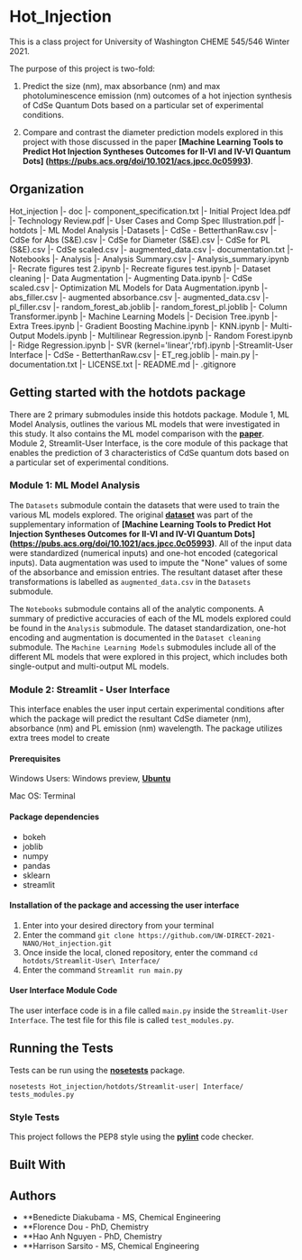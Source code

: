 # Hot_Injection

This is a class project for University of Washington CHEME 545/546 Winter 2021.

The purpose of this project is two-fold:
   
   1. Predict the size (nm), max absorbance (nm) and max photoluminescence emission (nm) outcomes of a hot injection synthesis of CdSe Quantum Dots based on a particular set of experimental conditions. 
   
   2. Compare and contrast the diameter prediction models explored in this project with those discussed in the paper **[Machine Learning Tools to Predict Hot Injection Syntheses Outcomes for II-VI and IV-VI Quantum Dots] (https://pubs.acs.org/doi/10.1021/acs.jpcc.0c05993)**. 
    
 
    

## Organization 

Hot_injection
    |- doc
        |- component_specification.txt
        |- Initial Project Idea.pdf
        |- Technology Review.pdf
        |- User Cases and Comp Spec Illustration.pdf
    |- hotdots
        |- ML Model Analysis
            |-Datasets
                |- CdSe - BetterthanRaw.csv
                |- CdSe for Abs (S&E).csv
                |- CdSe for Diameter (S&E).csv
                |- CdSe for PL (S&E).csv
                |- CdSe scaled.csv
                |- augmented_data.csv
                |- documentation.txt
            |-Notebooks
                |- Analysis
                    |- Analysis Summary.csv
                    |- Analysis_summary.ipynb
                    |- Recrate figures test 2.ipynb
                    |- Recreate figures test.ipynb
                |- Dataset cleaning
                    |- Data Augmentation
                        |- Augmenting Data.ipynb
                        |- CdSe scaled.csv
                        |- Optimization ML Models for Data Augmentation.ipynb
                        |- abs_filler.csv
                        |- augmented absorbance.csv
                        |- augmented_data.csv
                        |- pl_filler.csv
                        |- random_forest_ab.joblib
                        |- random_forest_pl.joblib
                    |- Column Transformer.ipynb
                |- Machine Learning Models
                    |- Decision Tree.ipynb
                    |- Extra Trees.ipynb
                    |- Gradient Boosting Machine.ipynb
                    |- KNN.ipynb
                    |- Multi-Output Models.ipynb
                    |- Multilinear Regression.ipynb
                    |- Random Forest.ipynb
                    |- Ridge Regression.ipynb
                    |- SVR (kernel='linear','rbf).ipynb
        |-Streamlit-User Interface
            |- CdSe - BetterthanRaw.csv
            |- ET_reg.joblib
            |- main.py
        |-documentation.txt
    |- LICENSE.txt
    |- README.md
    |- .gitignore
    
## Getting started with the hotdots package 

There are 2 primary submodules inside this hotdots package. Module 1, ML Model Analysis, outlines the various ML models that were investigated in this study. It also contains the ML model comparison with the **[paper](https://pubs.acs.org/doi/10.1021/acs.jpcc.0c05993)**. Module 2, Streamlit-User Interface, is the core module of this package that enables the prediction of 3 characteristics of CdSe quantum dots based on a particular set of experimental conditions. 


### Module 1:  ML Model Analysis

The `Datasets` submodule contain the datasets that were used to train the various ML models explored. The original **[dataset](https://pubs.acs.org/doi/suppl/10.1021/acs.jpcc.0c05993/suppl_file/jp0c05993_si_004.txt)**  was part of the supplementary information of **[Machine Learning Tools to Predict Hot Injection Syntheses Outcomes for II-VI and IV-VI Quantum Dots] (https://pubs.acs.org/doi/10.1021/acs.jpcc.0c05993)**. All of the input data were standardized (numerical inputs) and one-hot encoded (categorical inputs). Data augmentation was used to impute the "None" values of some of the absorbance and emission entries. The resultant dataset after these transformations is labelled as `augmented_data.csv` in the `Datasets` submodule. 

The `Notebooks` submodule contains all of the analytic components. A summary of predictive accuracies of each of the ML models explored could be found in the `Analysis` submodule. The dataset standardization, one-hot encoding and augmentation is documented in the `Dataset cleaning` submodule. The `Machine Learning Models` submodules include all of the different ML models that were explored in this project, which includes both single-output and multi-output ML models.


### Module 2: Streamlit - User Interface

This interface enables the user input certain experimental conditions after which the package will predict the resultant CdSe diameter (nm), absorbance (nm) and PL emission (nm) wavelength. The package utilizes extra trees model to create 

#### Prerequisites
Windows Users: Windows preview, **[Ubuntu](https://towardsdatascience.com/setting-up-a-data-science-environment-using-windows-subsystem-for-linux-wsl-c4b390803dd)**

Mac OS: Terminal

#### Package dependencies

* bokeh
* joblib
* numpy
* pandas
* sklearn
* streamlit

#### Installation of the package and accessing the user interface

1. Enter into your desired directory from your terminal
2. Enter the command `git clone https://github.com/UW-DIRECT-2021-NANO/Hot_injection.git`
3. Once inside the local, cloned repository, enter the command `cd hotdots/Streamlit-User\ Interface/`
4. Enter the command `Streamlit run main.py`


#### User Interface Module Code

The user interface code is in a file called `main.py` inside the `Streamlit-User Interface`. The test file for this file is called `test_modules.py`. 


## Running the Tests

Tests can be run using the **[nosetests](https://nose.readthedocs.io/en/latest/)** package. 

`nosetests Hot_injection/hotdots/Streamlit-user| Interface/ tests_modules.py`


### Style Tests

This project follows the PEP8 style using the **[pylint](https://www.pylint.org/)** code checker.  


## Built With



## Authors

* **Benedicte Diakubama - MS, Chemical Engineering
* **Florence Dou - PhD, Chemistry
* **Hao Anh Nguyen - PhD, Chemistry
* **Harrison Sarsito - MS, Chemical Engineering
